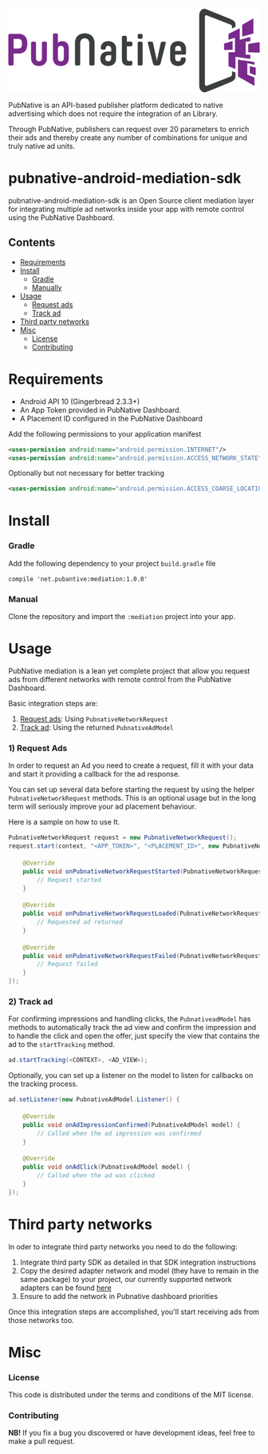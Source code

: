 ![ScreenShot](PNLogo.png)

PubNative is an API-based publisher platform dedicated to native advertising which does not require the integration of an Library.

Through PubNative, publishers can request over 20 parameters to enrich their ads and thereby create any number of combinations for unique and truly native ad units.

# pubnative-android-mediation-sdk

pubnative-android-mediation-sdk is an Open Source client mediation layer for integrating multiple ad networks inside your app with remote control using the PubNative Dashboard.

## Contents

* [Requirements](#requirements)
* [Install](#install)
  * [Gradle](#install_gradle)
  * [Manually](#install_manual)
* [Usage](#usage)
  * [Request ads](#usage_request)
  * [Track ad](#usage_track_ad)
* [Third party networks](#networks)
* [Misc](#misc)
  * [License](#misc_license)
  * [Contributing](#misc_contributing)

<a name="requirements"></a>
# Requirements

* Android API 10 (Gingerbread 2.3.3+)
* An App Token provided in PubNative Dashboard.
* A Placement ID configured in the PubNative Dashboard

Add the following permissions to your application manifest

```xml
<uses-permission android:name="android.permission.INTERNET"/>
<uses-permission android:name="android.permission.ACCESS_NETWORK_STATE"/>
```

Optionally but not necessary for better tracking

```xml
<uses-permission android:name="android.permission.ACCESS_COARSE_LOCATION"/>
```

<a name="install"></a>
# Install

<a name="install_gradle"></a>
### Gradle

Add the following dependency to your project `build.gradle` file

```
compile 'net.pubantive:mediation:1.0.0'
```

<a name="install_manual"></a>
### Manual
Clone the repository and import the `:mediation` project into your app.

<a name="usage"></a>
# Usage

PubNative mediation is a lean yet complete project that allow you request ads from different networks with remote control from the PubNative Dashboard.

Basic integration steps are:

1. [Request ads](#usage_request): Using `PubnativeNetworkRequest`
3. [Track ad](#usage_track_ad): Using the returned `PubnativeAdModel`

<a name="usage_request"></a>
### 1) Request Ads

In order to request an Ad you need to create a request, fill it with your data and start it providing a callback for the ad response.

You can set up several data before starting the request by using the helper `PubnativeNetworkRequest` methods. This is an optional usage but in the long term will seriously improve your ad placement behaviour.

Here is a sample on how to use It.

```java
PubnativeNetworkRequest request = new PubnativeNetworkRequest();
request.start(context, "<APP_TOKEN>", "<PLACEMENT_ID>", new PubnativeNetworkRequest.Listener() {

	@Override
    public void onPubnativeNetworkRequestStarted(PubnativeNetworkRequest request) {
        // Request started
    }

    @Override
    public void onPubnativeNetworkRequestLoaded(PubnativeNetworkRequest request, PubnativeAdModel ad) {
        // Requested ad returned
    }

    @Override
    public void onPubnativeNetworkRequestFailed(PubnativeNetworkRequest request, Exception exception) {
        // Request failed
    }
});
```

<a name="usage_track_ad"></a>
### 2) Track ad

For confirming impressions and handling clicks, the `PubnativeadModel` has methods to automatically track the ad view and confirm the impression and to handle the click and open the offer, just specify the view that contains the ad to the `startTracking` method.

```java
ad.startTracking(<CONTEXT>, <AD_VIEW>);
```

Optionally, you can set up a listener on the model to listen for callbacks on the tracking process.

```java
ad.setListener(new PubnativeAdModel.Listener() {

    @Override
    public void onAdImpressionConfirmed(PubnativeAdModel model) {
        // Called when the ad impression was confirmed
    }
    
    @Override
    public void onAdClick(PubnativeAdModel model) {
        // Called when the ad was clicked
    }
});
```
<a name="networks"></a>
# Third party networks

In oder to integrate third party networks you need to do the following:

1. Integrate third party SDK as detailed in that SDK integration instructions
2. Copy the desired adapter network and model (they have to remain in the same package) to your project, our currently supported network adapters can be found [here](https://github.com/pubnative/pubnative-android-mediation-sdk/tree/master/mediation.adaters/net/pubnative/mediation/adapter)
3. Ensure to add the network in Pubnative dashboard priorities

Once this integration steps are accomplished, you'll start receiving ads from those networks too.

<a name="misc"></a>
# Misc

<a name="misc_license"></a>
### License

This code is distributed under the terms and conditions of the MIT license.

<a name="misc_contributing"></a>
### Contributing

**NB!** If you fix a bug you discovered or have development ideas, feel free to make a pull request.
